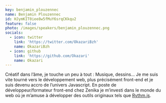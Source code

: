 ```yaml
---
key: benjamin_plouzennec
name: Benjamin Plouzennec
id: HJymKIT0iee8w5fMuY6srqCKkqu2
feature: false
photo: /images/speakers/benjamin_plouzennec.png
socials:
  - icon: twitter
    link: 'https://twitter.com/OkazariBzh'
    name: OkazariBzh
  - icon: github
    link: 'https://github.com/Okazari'
    name: Okazari
---
```

Créatif dans l’âme, je touche un peu à tout : Musique, dessins… Je me suis vite tourné vers le développement web, plus précisément front-end et je suis devenu accro de l’univers Javascript. En poste de développeur/formateur front-end chez Zenika je m’investi dans le monde du web où je m’amuse à développer des outils originaux tels que [Rythm.js](https://okazari.github.io/Rythm.js/).